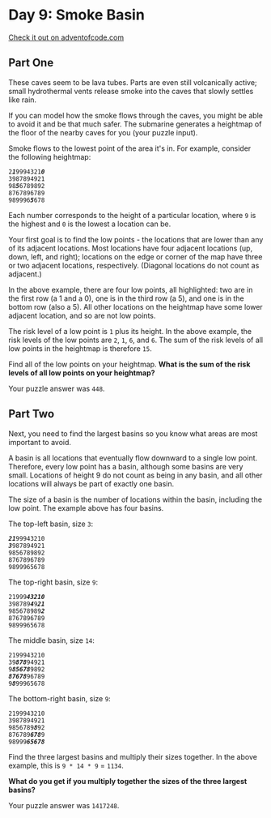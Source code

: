 # Day 9: Smoke Basin

[Check it out on adventofcode.com](https://adventofcode.com/2021/day/9)

## Part One

These caves seem to be lava tubes. Parts are even still volcanically active; small hydrothermal vents release smoke into the caves that slowly settles like rain.

If you can model how the smoke flows through the caves, you might be able to avoid it and be that much safer. The submarine generates a heightmap of the floor of the nearby caves for you (your puzzle input).

Smoke flows to the lowest point of the area it's in. For example, consider the following heightmap:

<pre><code>2<strong><em>1</em></strong>9994321<strong><em>0</em></strong>
3987894921
98<strong><em>5</em></strong>6789892
8767896789
989996<strong><em>5</em></strong>678
</code></pre>

Each number corresponds to the height of a particular location, where `9` is the highest and `0` is the lowest a location can be.

Your first goal is to find the low points - the locations that are lower than any of its adjacent locations. Most locations have four adjacent locations (up, down, left, and right); locations on the edge or corner of the map have three or two adjacent locations, respectively. (Diagonal locations do not count as adjacent.)

In the above example, there are four low points, all highlighted: two are in the first row (a 1 and a 0), one is in the third row (a 5), and one is in the bottom row (also a 5). All other locations on the heightmap have some lower adjacent location, and so are not low points.

The risk level of a low point is `1` plus its height. In the above example, the risk levels of the low points are `2`, `1`, `6`, and `6`. The sum of the risk levels of all low points in the heightmap is therefore `15`.

Find all of the low points on your heightmap. **What is the sum of the risk levels of all low points on your heightmap?**

Your puzzle answer was `448`.


## Part Two

Next, you need to find the largest basins so you know what areas are most important to avoid.

A basin is all locations that eventually flow downward to a single low point. Therefore, every low point has a basin, although some basins are very small. Locations of height 9 do not count as being in any basin, and all other locations will always be part of exactly one basin.

The size of a basin is the number of locations within the basin, including the low point. The example above has four basins.

The top-left basin, size `3`:

<pre><code><strong><em>21</em></strong>99943210
<strong><em>3</em></strong>987894921
9856789892
8767896789
9899965678
</code></pre>


The top-right basin, size `9`:

<pre><code>21999<strong><em>43210</em></strong>
398789<strong><em>4</em></strong>9<strong><em>21</em></strong>
985678989<strong><em>2</em></strong>
8767896789
9899965678
</code></pre>


The middle basin, size `14`:

<pre><code>2199943210
39<strong><em>878</em></strong>94921
9<strong><em>85678</em></strong>9892
<strong><em>87678</em></strong>96789
9<strong><em>8</em></strong>99965678
</code></pre>


The bottom-right basin, size `9`:

<pre><code>2199943210
3987894921
9856789<strong><em>8</em></strong>92
876789<strong><em>678</em></strong>9
98999<strong><em>65678</em></strong>
</code></pre>

Find the three largest basins and multiply their sizes together. In the above example, this is `9 * 14 * 9` = `1134`.

**What do you get if you multiply together the sizes of the three largest basins?**

Your puzzle answer was `1417248`.
